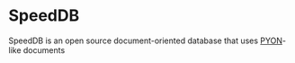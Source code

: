 # SpeedDB
SpeedDB is an open source document-oriented database that uses [PYON](https://github.com/nawafalqari/pyon)-like documents